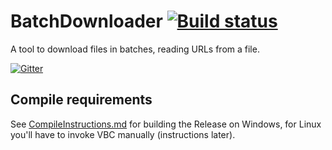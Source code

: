 # BatchDownloader [![Build status](https://ci.appveyor.com/api/projects/status/822t5iogsgsk95qy)](https://ci.appveyor.com/project/Walkman100/batchdownloader)
A tool to download files in batches, reading URLs from a file.

[![Gitter](https://badges.gitter.im/Join%20Chat.svg)](https://gitter.im/Walkman100/Walkman?utm_source=badge&utm_medium=badge&utm_campaign=pr-badge&utm_content=badge)

## Compile requirements
See [CompileInstructions.md](https://github.com/Walkman100/WinCompile/blob/master/CompileInstructions.md) for building the Release on Windows, for Linux you'll have to invoke VBC manually (instructions later).
